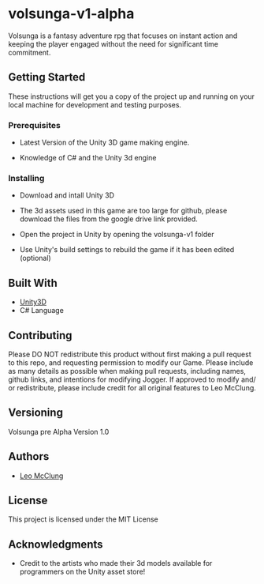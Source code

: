 # volsunga-v1-alpha

Volsunga is a fantasy adventure rpg that focuses on instant action and keeping the player engaged without the need for significant time commitment.

## Getting Started

These instructions will get you a copy of the project up and running on your local machine for development and testing purposes.

### Prerequisites

- Latest Version of the Unity 3D game making engine.

- Knowledge of C# and the Unity 3d engine

### Installing

- Download and intall Unity 3D

- The 3d assets used in this game are too large for github, please download the files from the google drive link provided.

- Open the project in Unity by opening the volsunga-v1 folder

- Use Unity's build settings to rebuild the game if it has been edited (optional)

## Built With

* [Unity3D](https://unity3d.com/)
* C# Language

## Contributing

Please DO NOT redistribute this product without first making a pull request to this repo, and requesting permission to modify our Game. Please include as many details as possible when making pull requests, including names, github links, and intentions for modifying Jogger. If approved to modify and/ or redistribute, please include credit for all original features to Leo McClung.

## Versioning

Volsunga pre Alpha Version 1.0

## Authors
 * [Leo McClung](https://github.com/xaishinn)

## License

This project is licensed under the MIT License

## Acknowledgments

* Credit to the artists who made their 3d models available for programmers on the Unity asset store!


